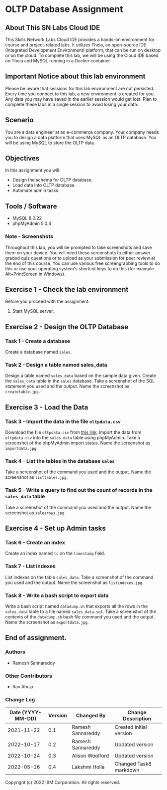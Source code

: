 
# OLTP Database Assignment

## About This SN Labs Cloud IDE

This Skills Network Labs Cloud IDE provides a hands-on environment for course and project-related labs. It utilizes Theia, an open-source IDE (Integrated Development Environment) platform, that can be run on desktop or on the cloud. To complete this lab, we will be using the Cloud IDE based on Theia and MySQL running in a Docker container.

## Important Notice about this lab environment

Please be aware that sessions for this lab environment are not persisted. Every time you connect to this lab, a new environment is created for you. Any data you may have saved in the earlier session would get lost. Plan to complete these labs in a single session to avoid losing your data.

## Scenario

You are a data engineer at an e-commerce company. Your company needs you to design a data platform that uses MySQL as an OLTP database. You will be using MySQL to store the OLTP data.

## Objectives

In this assignment you will:

- Design the schema for OLTP database.
- Load data into OLTP database.
- Automate admin tasks.

## Tools / Software

- MySQL 8.0.22
- phpMyAdmin 5.0.4

### Note - Screenshots

Throughout this lab, you will be prompted to take screenshots and save them on your device. You will need these screenshots to either answer graded quiz questions or to upload as your submission for peer review at the end of this course. You can use various free screengrabbing tools to do this or use your operating system's shortcut keys to do this (for example Alt+PrintScreen in Windows).

## Exercise 1 - Check the lab environment

Before you proceed with the assignment:

1. Start MySQL server.

## Exercise 2 - Design the OLTP Database

### Task 1 - Create a database

Create a database named `sales`.

### Task 2 - Design a table named sales_data

Design a table named `sales_data` based on the sample data given. Create the `sales_data` table in the `sales` database. Take a screenshot of the SQL statement you used and the output. Name the screenshot as `createtable.jpg`.

## Exercise 3 - Load the Data

### Task 3 - Import the data in the file `oltpdata.csv`

Download the file `oltpdata.csv` from [this link](https://cf-courses-data.s3.us.cloud-object-storage.appdomain.cloud/IBM-DB0321EN-SkillsNetwork/oltp/oltpdata.csv). Import the data from `oltpdata.csv` into the `sales_data` table using phpMyAdmin. Take a screenshot of the phpMyAdmin import status. Name the screenshot as `importdata.jpg`.

### Task 4 - List the tables in the database `sales`

Take a screenshot of the command you used and the output. Name the screenshot as `listtables.jpg`.

### Task 5 - Write a query to find out the count of records in the `sales_data` table

Take a screenshot of the command you used and the output. Name the screenshot as `salesrows.jpg`.

## Exercise 4 - Set up Admin tasks

### Task 6 - Create an index

Create an index named `ts` on the `timestamp` field.

### Task 7 - List indexes

List indexes on the table `sales_data`. Take a screenshot of the command you used and the output. Name the screenshot as `listindexes.jpg`.

### Task 8 - Write a bash script to export data

Write a bash script named `datadump.sh` that exports all the rows in the `sales_data` table to a file named `sales_data.sql`. Take a screenshot of the contents of the `datadump.sh` bash file command you used and the output. Name the screenshot as `exportdata.jpg`.

## End of assignment.

### Authors

- Ramesh Sannareddy

### Other Contributors

- Rav Ahuja

### Change Log

| Date (YYYY-MM-DD) | Version | Changed By         | Change Description       |
|--------------------|---------|--------------------|---------------------------|
| 2021-11-22         | 0.1     | Ramesh Sannareddy  | Created initial version  |
| 2022-10-17         | 0.2     | Ramesh Sannareddy  | Updated version          |
| 2022-10-24         | 0.3     | Alison Woolford    | Updated version          |
| 2022-05-16         | 0.4     | Lakshmi Holla      | Changed Task8 markdown   |

Copyright (c) 2022 IBM Corporation. All rights reserved.
